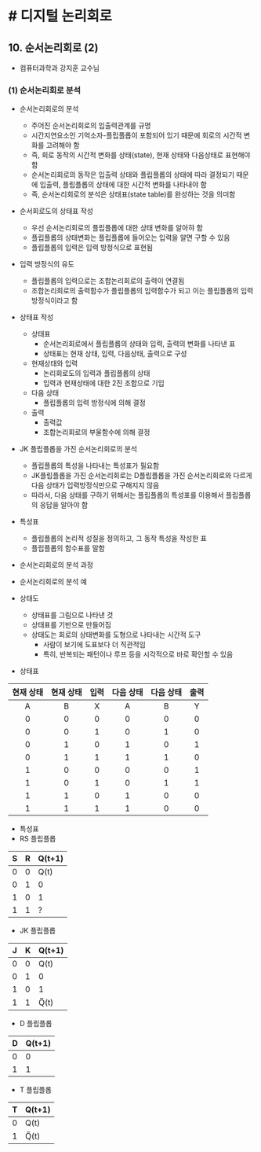 # # 디지털 논리회로

## 10. 순서논리회로 (2)

- 컴퓨터과학과 강지훈 교수님

### (1) 순서논리회로 분석

- 순서논리회로의 분석
    - 주어진 순서논리회로의 입출력관계를 규명
    - 시간지연요소인 기억소자-플립플롭이 포함되어 있기 때문에 회로의 시간적 변화를 고려해야 함
    - 즉, 회로 동작의 시간적 변화를 상태(state), 현재 상태와 다음상태로 표현해야 함
    - 순서논리회로의 동작은 입출력 상태와 플립플롭의 상태에 따라 결정되기 때문에 입출력, 플립플롭의 상태에 대한 시간적 변화를 나타내야 함
    - 즉, 순서논리회로의 분석은 상태표(state table)를 완성하는 것을 의미함
- 순서회로도의 상태표 작성
    - 우선 순서논리회로의 플립플롭에 대한 상태 변화를 알아햐 함
    - 플립플롭의 상태변화는 플립플롭에 들어오는 입력을 알면 구할 수 있음
    - 플립플롭의 입력은 입력 방정식으로 표현됨
- 입력 방정식의 유도
    - 플립플롭의 입력으로는 조합논리회로의 출력이 연결됨
    - 조합논리회로의 출력함수가 플립플롭의 입력함수가 되고 이는 플립플롭의 입력 방정식이라고 함
- 상태표 작성
    - 상태표
        - 순서논리회로에서 플립플롭의 상태와 입력, 출력의 변화를 나타낸 표
        - 상태표는 현재 상태, 입력, 다음상태, 출력으로 구성
    - 현재상태와 입력
        - 논리회로도의 입력과 플립플롭의 상태
        - 입력과 현재상태에 대한 2진 조합으로 기입
    - 다음 상태
        - 플립플롭의 입력 방정식에 의해 결정
    - 출력
        - 출력값
        - 조합논리회로의 부울함수에 의해 결정
- JK 플립플롭을 가진 순서논리회로의 분석
    - 플립플롭의 특성을 나타내는 특성표가 필요함
    - JK플립플롭을 가진 순서논리회로는 D플립플롭을 가진 순서논리회로와 다르게 다음 상태가 입력방정식만으로 구해지지 않음
    - 따라서, 다음 상태를 구하기 위해서는 플립플롭의 특성표를 이용해서 플립플롭의 응답을 알아야 함
- 특성표
    - 플립플롭의 논리적 성질을 정의하고, 그 동작 특성을 작성한 표
    - 플립플롭의 함수표를 말함
- 순서논리회로의 분석 과정
- 순서논리회로의 분석 예
- 상태도
    - 상태표를 그림으로 나타낸 것
    - 상태표를 기반으로 만들어짐
    - 상태도는 회로의 상태변화를 도형으로 나타내는 시간적 도구
        - 사람이 보기에 도표보다 더 직관적임
        - 특히, 반복되는 패턴이나 루프 등을 시각적으로 바로 확인할 수 있음


- 상태표

| 현재 상태 | 현재 상태 | 입력 | 다음 상태 | 다음 상태 | 출력 |
|:-----:|:-----:|:--:|:-----:|:-----:|:--:|
|   A   |   B   | X  |   A   |   B   | Y  |
|   0   |   0   | 0  |   0   |   0   | 0  |
|   0   |   0   | 1  |   0   |   1   | 0  |
|   0   |   1   | 0  |   1   |   0   | 1  |
|   0   |   1   | 1  |   1   |   1   | 0  |
|   1   |   0   | 0  |   0   |   0   | 1  |
|   1   |   0   | 1  |   0   |   1   | 1  |
|   1   |   1   | 0  |   1   |   0   | 0  |
|   1   |   1   | 1  |   1   |   0   | 0  |

- 특성표
- RS 플립플롭

| S | R | Q(t+1) |
|---|---|--------|
| 0 | 0 | Q(t)   |
| 0 | 1 | 0      |
| 1 | 0 | 1      |
| 1 | 1 | ?      |

- JK 플립플롭

| J | K | Q(t+1) |
|---|---|--------|
| 0 | 0 | Q(t)   |
| 0 | 1 | 0      |
| 1 | 0 | 1      |
| 1 | 1 | Q̅(t)  |

- D 플립플롭

| D | Q(t+1) |
|---|--------|
| 0 | 0      |
| 1 | 1      |

- T 플립플롭

| T | Q(t+1) |
|---|--------|
| 0 | Q(t)   |
| 1 | Q̅(t)  |
